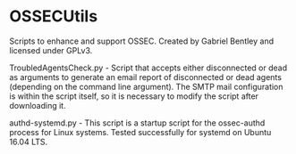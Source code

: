 # OSSECUtils
Scripts to enhance and support OSSEC.  Created by Gabriel Bentley and licensed under GPLv3.

TroubledAgentsCheck.py - Script that accepts either disconnected or dead as arguments to generate an email report of disconnected or dead agents (depending on the command line argument).  The SMTP mail configuration is within the script itself, so it is necessary to modify the script after downloading it.

authd-systemd.py - This script is a startup script for the ossec-authd process for Linux systems.  Tested successfully for systemd on Ubuntu 16.04 LTS.
